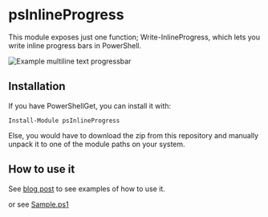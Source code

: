# psInlineProgress

This module exposes just one function; Write-InlineProgress, which lets you write inline progress bars in PowerShell.

![Example multiline text progressbar](https://raw.githubusercontent.com/homedimon/psInlineProgress/master/Sample.gif)


## Installation

If you have PowerShellGet, you can install it with:

    Install-Module psInlineProgress

Else, you would have to download the zip from this repository and manually unpack it to one of the module paths on your system.

## How to use it

See [blog post](https://communary.net/2016/04/30/inline-progress-bar-in-powershell/) to see examples of how to use it.

or see [Sample.ps1](https://raw.githubusercontent.com/homedimon/psInlineProgress/blob/master/Sample.ps1)
